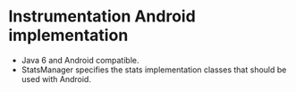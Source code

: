 Instrumentation Android implementation
======================================================

* Java 6 and Android compatible.
* StatsManager specifies the stats implementation classes that should be used
  with Android.
